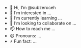 - 👋 Hi, I’m @subzeroceh
- 👀 I’m interested in ...
- 🌱 I’m currently learning ...
- 💞️ I’m looking to collaborate on ...
- 📫 How to reach me ...
- 😄 Pronouns: ...
- ⚡ Fun fact: ...

<!---
subzeroceh/subzeroceh is a ✨ special ✨ repository because its `README.md` (this file) appears on your GitHub profile.
You can click the Preview link to take a look at your changes.
--->
